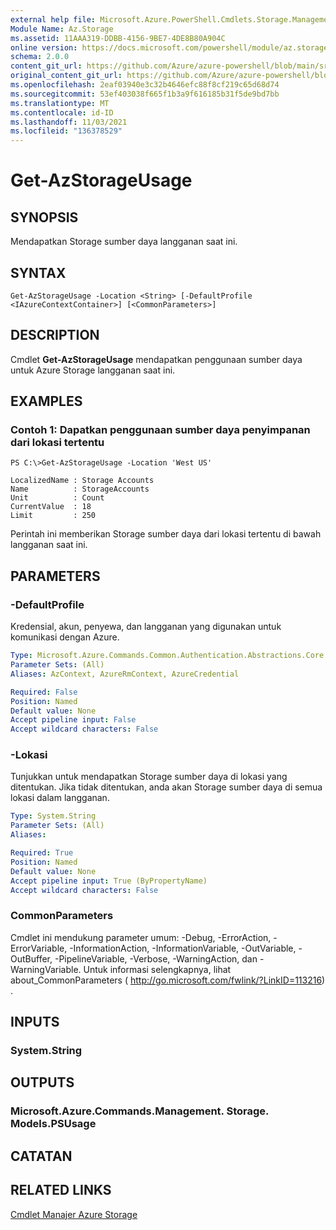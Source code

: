 ```yaml
---
external help file: Microsoft.Azure.PowerShell.Cmdlets.Storage.Management.dll-Help.xml
Module Name: Az.Storage
ms.assetid: 11AAA319-DDBB-4156-9BE7-4DE8B80A904C
online version: https://docs.microsoft.com/powershell/module/az.storage/get-azstorageusage
schema: 2.0.0
content_git_url: https://github.com/Azure/azure-powershell/blob/main/src/Storage/Storage.Management/help/Get-AzStorageUsage.md
original_content_git_url: https://github.com/Azure/azure-powershell/blob/main/src/Storage/Storage.Management/help/Get-AzStorageUsage.md
ms.openlocfilehash: 2eaf03940e3c32b4646efc88f8cf219c65d68d74
ms.sourcegitcommit: 53ef403038f665f1b3a9f616185b31f5de9bd7bb
ms.translationtype: MT
ms.contentlocale: id-ID
ms.lasthandoff: 11/03/2021
ms.locfileid: "136378529"
---
```

# Get-AzStorageUsage

## SYNOPSIS
Mendapatkan Storage sumber daya langganan saat ini.

## SYNTAX

```
Get-AzStorageUsage -Location <String> [-DefaultProfile <IAzureContextContainer>] [<CommonParameters>]
```

## DESCRIPTION
Cmdlet **Get-AzStorageUsage** mendapatkan penggunaan sumber daya untuk Azure Storage langganan saat ini.

## EXAMPLES

### Contoh 1: Dapatkan penggunaan sumber daya penyimpanan dari lokasi tertentu
```
PS C:\>Get-AzStorageUsage -Location 'West US'

LocalizedName : Storage Accounts
Name          : StorageAccounts
Unit          : Count
CurrentValue  : 18
Limit         : 250
```

Perintah ini memberikan Storage sumber daya dari lokasi tertentu di bawah langganan saat ini.

## PARAMETERS

### -DefaultProfile
Kredensial, akun, penyewa, dan langganan yang digunakan untuk komunikasi dengan Azure.

```yaml
Type: Microsoft.Azure.Commands.Common.Authentication.Abstractions.Core.IAzureContextContainer
Parameter Sets: (All)
Aliases: AzContext, AzureRmContext, AzureCredential

Required: False
Position: Named
Default value: None
Accept pipeline input: False
Accept wildcard characters: False
```

### -Lokasi
Tunjukkan untuk mendapatkan Storage sumber daya di lokasi yang ditentukan.
Jika tidak ditentukan, anda akan Storage sumber daya di semua lokasi dalam langganan.

```yaml
Type: System.String
Parameter Sets: (All)
Aliases:

Required: True
Position: Named
Default value: None
Accept pipeline input: True (ByPropertyName)
Accept wildcard characters: False
```

### CommonParameters
Cmdlet ini mendukung parameter umum: -Debug, -ErrorAction, -ErrorVariable, -InformationAction, -InformationVariable, -OutVariable, -OutBuffer, -PipelineVariable, -Verbose, -WarningAction, dan -WarningVariable. Untuk informasi selengkapnya, lihat about_CommonParameters ( http://go.microsoft.com/fwlink/?LinkID=113216) .

## INPUTS

### System.String

## OUTPUTS

### Microsoft.Azure.Commands.Management. Storage. Models.PSUsage

## CATATAN

## RELATED LINKS

[Cmdlet Manajer Azure Storage](./Az.Storage.md)


